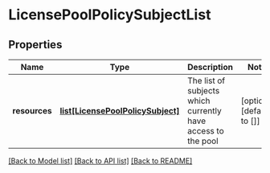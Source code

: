 # LicensePoolPolicySubjectList

## Properties
Name | Type | Description | Notes
------------ | ------------- | ------------- | -------------
**resources** | [**list[LicensePoolPolicySubject]**](LicensePoolPolicySubject.md) | The list of subjects which currently have access to the pool | [optional] [default to []]

[[Back to Model list]](../README.md#documentation-for-models) [[Back to API list]](../README.md#documentation-for-api-endpoints) [[Back to README]](../README.md)


